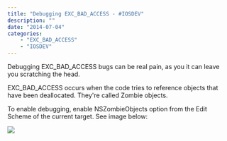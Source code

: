 ```yaml
---
title: "Debugging EXC_BAD_ACCESS - #IOSDEV"
description: ""
date: "2014-07-04"
categories:
    - "EXC_BAD_ACCESS"
    - "IOSDEV"
---
```

Debugging EXC_BAD_ACCESS bugs can be real pain, as you it can leave you scratching the head.

EXC_BAD_ACCESS occurs when the code tries to reference objects that have been deallocated. They're called Zombie objects.

To enable debugging, enable NSZombieObjects option from the Edit Scheme of the current target. See image below:


![][1]


[1]: images/nszombie.png

